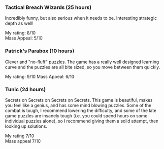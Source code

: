### Tactical Breach Wizards (25 hours)

Incredibly funny, but also serious when it needs to be. Interesting strategic depth as well!

My rating: 8/10\
Mass Appeal: 5/10

### Patrick's Parabox (10 hours)

Clever and "no-fluff" puzzles. The game has a really well designed learning curve and the puzzles are all bite sized, so you move between them quickly.

My rating: 9/10
Mass Appeal: 6/10

### Tunic (24 hours)

Secrets on Secrets on Secrets on Secrets. This game is beautiful, makes you feel like a genius, and has some mind blowing puzzles. Some of the combat is tough, I recommend lowering the difficulty, and some of the late game puzzles are insanely tough (i.e. you could spend hours on some individual puzzles alone), so I recommend giving them a solid attempt, then looking up solutions.

My rating 7/10\
Mass appeal 7/10
